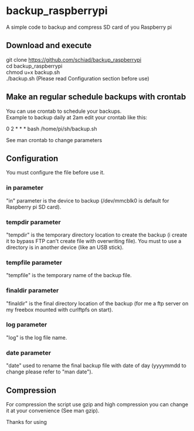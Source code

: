 # backup_raspberrypi
A simple code to backup and compress SD card of you Raspberry pi

## Download and execute

git clone https://github.com/schiad/backup_raspberrypi  
cd backup_raspberrypi  
chmod u+x backup.sh  
./backup.sh (Please read Configuration section before use)  

## Make an regular schedule backups with crontab

You can use crontab to schedule your backups.  
Example to backup daily at 2am edit your crontab like this:  

0 2 * * * bash /home/pi/sh/backup.sh  

See man crontab to change parameters  

## Configuration

You must configure the file before use it.

### in parameter

"in" parameter is the device to backup (/dev/mmcblk0 is default for Raspberry pi SD card).

### tempdir parameter

"tempdir" is the temporary directory location to create the backup (i create it to bypass FTP can't create file with overwriting file).
You must to use a directory is in another device (like an USB stick).

### tempfile parameter

"tempfile" is the temporary name of the backup file.

### finaldir parameter

"finaldir" is the final directory location of the backup (for me a ftp server on my freebox mounted with curlftpfs on start).

### log parameter

"log" is the log file name.

### date parameter

"date" used to rename the final backup file with date of day (yyyymmdd to change please refer to "man date").

## Compression

For compression the script use gzip and high compression you can change it at your convenience (See man gzip).

Thanks for using
